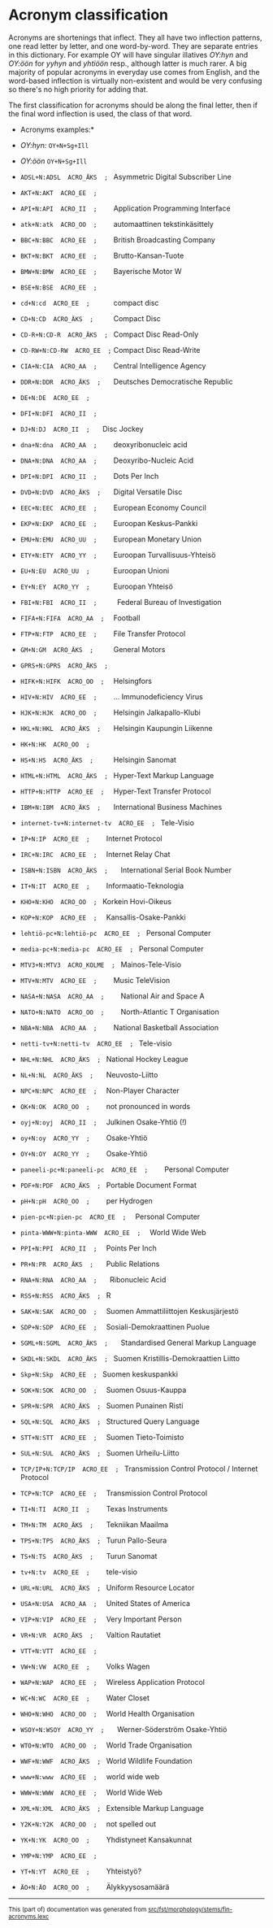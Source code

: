 # Acronym classification
Acronyms are shortenings that inflect. They all have two inflection
patterns, one read letter by letter, and one word-by-word. They are separate
entries in this dictionary. For example OY will have singular illatives
_OY:hyn_ and _OY:öön_ for _yyhyn_ and _yhtiöön_ resp., although latter is
much rarer.
A big majority of popular acronyms in everyday use comes from English, and
the word-based inflection is virtually non-existent and would be very
confusing so there's no high priority for adding that.

The first classification for acronyms should be along the final letter, then
if the final word inflection is used, the class of that word.

* Acronyms examples:*
* *OY:hyn:* `OY+N+Sg+Ill`
* *OY:öön* `OY+N+Sg+Ill`

* `ADSL+N:ADSL  ACRO_ÄKS  ; ` Asymmetric Digital Subscriber Line
* `AKT+N:AKT  ACRO_EE  ;    `
* `API+N:API  ACRO_II  ;    ` Application Programming Interface
* `atk+N:atk  ACRO_OO  ;    ` automaattinen tekstinkäsittely
* `BBC+N:BBC  ACRO_EE  ;    ` British Broadcasting Company
* `BKT+N:BKT  ACRO_EE  ;    ` Brutto-Kansan-Tuote
* `BMW+N:BMW  ACRO_EE  ;    ` Bayerische Motor W
* `BSE+N:BSE  ACRO_EE  ;    ` 
* `cd+N:cd  ACRO_EE  ;      ` compact disc
* `CD+N:CD  ACRO_ÄKS  ;     ` Compact Disc
* `CD-R+N:CD-R  ACRO_ÄKS  ; ` Compact Disc Read-Only
* `CD-RW+N:CD-RW  ACRO_EE  ;` Compact Disc Read-Write
* `CIA+N:CIA  ACRO_AA  ;    ` Central Intelligence Agency
* `DDR+N:DDR  ACRO_ÄKS  ;   ` Deutsches Democratische Republic
* `DE+N:DE  ACRO_EE  ;      ` 
* `DFI+N:DFI  ACRO_II  ;    `
* `DJ+N:DJ  ACRO_II  ;   ` Disc Jockey
* `dna+N:dna  ACRO_AA  ;    ` deoxyribonucleic acid
* `DNA+N:DNA  ACRO_AA  ;    ` Deoxyribo-Nucleic Acid
* `DPI+N:DPI  ACRO_II  ;    ` Dots Per Inch
* `DVD+N:DVD  ACRO_ÄKS  ;   ` Digital Versatile Disc
* `EEC+N:EEC  ACRO_EE  ;    ` European Economy Council
* `EKP+N:EKP  ACRO_EE  ;    ` Euroopan Keskus-Pankki
* `EMU+N:EMU  ACRO_UU  ;    ` European Monetary Union
* `ETY+N:ETY  ACRO_YY  ;    ` Euroopan Turvallisuus-Yhteisö
* `EU+N:EU  ACRO_UU  ;      ` Euroopan Unioni
* `EY+N:EY  ACRO_YY  ;      ` Euroopan Yhteisö
* `FBI+N:FBI  ACRO_II  ;     ` Federal Bureau of Investigation
* `FIFA+N:FIFA  ACRO_AA  ;  ` Football
* `FTP+N:FTP  ACRO_EE  ;    ` File Transfer Protocol
* `GM+N:GM  ACRO_ÄKS  ;     ` General Motors
* `GPRS+N:GPRS  ACRO_ÄKS  ; ` 
* `HIFK+N:HIFK  ACRO_OO  ;  ` Helsingfors 
* `HIV+N:HIV  ACRO_EE  ;    ` ... Immunodeficiency Virus
* `HJK+N:HJK  ACRO_OO  ;    ` Helsingin Jalkapallo-Klubi
* `HKL+N:HKL  ACRO_ÄKS  ;   ` Helsingin Kaupungin Liikenne
* `HK+N:HK  ACRO_OO  ;      ` 
* `HS+N:HS  ACRO_ÄKS  ;     ` Helsingin Sanomat
* `HTML+N:HTML  ACRO_ÄKS  ; ` Hyper-Text Markup Language
* `HTTP+N:HTTP  ACRO_EE  ;  ` Hyper-Text Transfer Protocol
* `IBM+N:IBM  ACRO_ÄKS  ;   ` International Business Machines
* `internet-tv+N:internet-tv  ACRO_EE  ; ` Tele-Visio
* `IP+N:IP  ACRO_EE  ;    ` Internet Protocol
* `IRC+N:IRC  ACRO_EE  ;  ` Internet Relay Chat
* `ISBN+N:ISBN  ACRO_ÄKS  ;   ` International Serial Book Number
* `IT+N:IT  ACRO_EE  ;    ` Informaatio-Teknologia
* `KHO+N:KHO  ACRO_OO  ; ` Korkein Hovi-Oikeus
* `KOP+N:KOP  ACRO_EE  ;  ` Kansallis-Osake-Pankki
* `lehtiö-pc+N:lehtiö-pc  ACRO_EE  ; ` Personal Computer
* `media-pc+N:media-pc  ACRO_EE  ; ` Personal Computer
* `MTV3+N:MTV3  ACRO_KOLME  ; ` Mainos-Tele-Visio
* `MTV+N:MTV  ACRO_EE  ;    ` Music TeleVision
* `NASA+N:NASA  ACRO_AA  ;    ` National Air and Space A
* `NATO+N:NATO  ACRO_OO  ;    ` North-Atlantic T Organisation
* `NBA+N:NBA  ACRO_AA  ;    ` National Basketball Association
* `netti-tv+N:netti-tv  ACRO_EE  ; ` Tele-visio
* `NHL+N:NHL  ACRO_ÄKS  ; ` National Hockey League
* `NL+N:NL  ACRO_ÄKS  ;   ` Neuvosto-Liitto
* `NPC+N:NPC  ACRO_EE  ;  ` Non-Player Character
* `OK+N:OK  ACRO_OO  ;    ` not pronounced in words
* `oyj+N:oyj  ACRO_II  ;  ` Julkinen Osake-Yhtiö (!)
* `oy+N:oy  ACRO_YY  ;    ` Osake-Yhtiö
* `OY+N:OY  ACRO_YY  ;    ` Osake-Yhtiö
* `paneeli-pc+N:paneeli-pc  ACRO_EE  ;    ` Personal Computer
* `PDF+N:PDF  ACRO_ÄKS  ; ` Portable Document Format
* `pH+N:pH  ACRO_OO  ;    ` per Hydrogen
* `pien-pc+N:pien-pc  ACRO_EE  ;  ` Personal Computer
* `pinta-WWW+N:pinta-WWW  ACRO_EE  ;  ` World Wide Web
* `PPI+N:PPI  ACRO_II  ;  ` Points Per Inch
* `PR+N:PR  ACRO_ÄKS  ;   ` Public Relations
* `RNA+N:RNA  ACRO_AA  ;   ` Ribonucleic Acid
* `RSS+N:RSS  ACRO_ÄKS  ; ` R
* `SAK+N:SAK  ACRO_OO  ;  ` Suomen Ammattiliittojen Keskusjärjestö
* `SDP+N:SDP  ACRO_EE  ;  ` Sosiali-Demokraattinen Puolue 
* `SGML+N:SGML  ACRO_ÄKS  ;   ` Standardised General Markup Language
* `SKDL+N:SKDL  ACRO_ÄKS  ; ` Suomen Kristillis-Demokraattien Liitto
* `Skp+N:Skp  ACRO_EE  ; ` Suomen keskuspankki
* `SOK+N:SOK  ACRO_OO  ;  ` Suomen Osuus-Kauppa
* `SPR+N:SPR  ACRO_ÄKS  ; ` Suomen Punainen Risti
* `SQL+N:SQL  ACRO_ÄKS  ; ` Structured Query Language
* `STT+N:STT  ACRO_EE  ;  ` Suomen Tieto-Toimisto
* `SUL+N:SUL  ACRO_ÄKS  ; ` Suomen Urheilu-Liitto
* `TCP/IP+N:TCP/IP  ACRO_EE  ; ` Transmission Control Protocol / Internet Protocol
* `TCP+N:TCP  ACRO_EE  ;  ` Transmission Control Protocol
* `TI+N:TI  ACRO_II  ;    ` Texas Instruments
* `TM+N:TM  ACRO_ÄKS  ;   ` Tekniikan Maailma
* `TPS+N:TPS  ACRO_ÄKS  ; ` Turun Pallo-Seura
* `TS+N:TS  ACRO_ÄKS  ;   ` Turun Sanomat
* `tv+N:tv  ACRO_EE  ;    ` tele-visio
* `URL+N:URL  ACRO_ÄKS  ; ` Uniform Resource Locator
* `USA+N:USA  ACRO_AA  ;  ` United States of America
* `VIP+N:VIP  ACRO_EE  ;  ` Very Important Person
* `VR+N:VR  ACRO_ÄKS  ;   ` Valtion Rautatiet
* `VTT+N:VTT  ACRO_EE  ;  ` 
* `VW+N:VW  ACRO_EE  ;    ` Volks Wagen
* `WAP+N:WAP  ACRO_EE  ;  ` Wireless Application Protocol
* `WC+N:WC  ACRO_EE  ;    ` Water Closet
* `WHO+N:WHO  ACRO_OO  ;  ` World Health Organisation
* `WSOY+N:WSOY  ACRO_YY  ;   ` Werner-Söderström Osake-Yhtiö
* `WTO+N:WTO  ACRO_OO  ;  ` World Trade Organisation
* `WWF+N:WWF  ACRO_ÄKS  ; ` World Wildlife Foundation
* `www+N:www  ACRO_EE  ;  ` world wide web
* `WWW+N:WWW  ACRO_EE  ;  ` World Wide Web
* `XML+N:XML  ACRO_ÄKS  ; ` Extensible Markup Language
* `Y2K+N:Y2K  ACRO_OO  ;  ` not spelled out
* `YK+N:YK  ACRO_OO  ;    ` Yhdistyneet Kansakunnat
* `YMP+N:YMP  ACRO_EE  ;  ` 
* `YT+N:YT  ACRO_EE  ;    ` Yhteistyö?
* `ÄO+N:ÄO  ACRO_OO  ;    ` Älykkyysosamäärä

* * *

<small>This (part of) documentation was generated from [src/fst/morphology/stems/fin-acronyms.lexc](https://github.com/giellalt/lang-fin/blob/main/src/fst/morphology/stems/fin-acronyms.lexc)</small>
